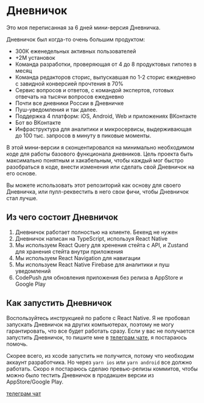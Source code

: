 # Дневничок

Это моя переписанная за 6 дней мини-версия Дневничка.

Дневничок был когда-то очень большим продуктом:
- 300К еженедельных активных пользователей
- +2М установок
- Команда разработки, проверяющая от 4 до 8 продуктовых гипотез в месяц
- Команда редакторов сторис, выпускавшая по 1-2 сторис ежедневно с завидной конверсией прочтения в 70%
- Сервис вопросов и ответов, с командой экспертов, готовых отвечать на тысячи вопросов ежедневно
- Почти все дневники России в Дневничке
- Пуш-уведомления и так далее.
- Поддержка 4 платформ: iOS, Android, Web и приложениях ВКонтакте
- Бот во ВКонтакте
- Инфраструктура для аналитики и микросервисы, выдерживающая до 100 тыс. запросов в минуту в пиковые моменты.


В этой мини-версии я сконцентировался на минимально необходимом коде для работы базового функционала дневников. Цель проекта быть максимально понятным и хакабельным, чтобы каждый мог быстро разобраться в коде, внести изменения или сделать свой Дневничок на его основе.

Вы можете использовать этот репозиторий как основу для своего Дневничка, или пулл-реквестить в него свои фичи, чтобы Дневничок стал лучше.


## Из чего состоит Дневничок

1. Дневничок работает полностью на клиенте. Бекенд не нужен
2. Дневничок написан на TypeScript, используя React Native
3. Мы используем React Query для хренения стейта с API, и Zustand для хранения стейта внутри приложения
4. Мы используем React Navigation для навигации
5. Мы используем React Native Firebase для аналитики и пуш уведомлений
6. CodePush для обновления приложения без релиза в AppStore и Google Play

## Как запустить Дневничок
Воспользуйтесь инструкцией по работе с React Native. Я не пробовал запускать Дневничок на других компьютерах, поэтому не могу гарантировать, что все будет работать сразу. Если у вас не получается запустить Дневничок, то пишите мне в [телеграм чате](https://t.me/+804g3J7utW9kZWEy), я постараюсь помочь.

Скорее всего, из xcode запустить не получится, потому что необходим аккаунт разработчика. Но через `yarn ios` или `yarn android` все должно работать.
Скоро я постараюсь сделаю превью-релизы коммитов, чтобы можно было тестить Дневничок в продакшен версии из AppStore/Google Play.


[телеграм чат](https://t.me/+804g3J7utW9kZWEy)
